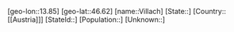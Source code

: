 ﻿---
location: [46.62,13.85]
type: City
tags:
- geo/City


SpocWebEntityId: 35297
isDeleted: false
confidential: public

---
[geo-lon::13.85]
[geo-lat::46.62]
[name::Villach]
[State::]
[Country::[[Austria]]]
[StateId::]
[Population::]
[Unknown::]

